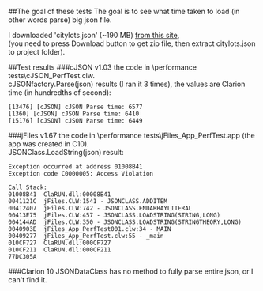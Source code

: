 ##The goal of these tests
The goal is to see what time taken to load (in other words parse) big json file.

I downloaded 'citylots.json' (~190 MB) [from this site](https://github.com/zemirco/sf-city-lots-json),  
(you need to press Download button to get zip file, then extract citylots.json to project folder).

##Test results
###cJSON v1.03
the code in \performance tests\cJSON_PerfTest.clw.  
cJSONfactory.Parse(json) results (I ran it 3 times), the values are Clarion time (in hundredths of second):  
```
[13476] [cJSON] cJSON Parse time: 6577
[1360] [cJSON] cJSON Parse time: 6410
[15176] [cJSON] cJSON Parse time: 6449
```

###jFiles v1.67
the code in \performance tests\jFiles_App_PerfTest.app (the app was created in C10).  
JSONClass.LoadString(json) result:
```
Exception occurred at address 01008B41
Exception code C0000005: Access Violation

Call Stack:
01008B41  ClaRUN.dll:00008B41
0041121C  jFiles.CLW:1541 - JSONCLASS.ADDITEM
00412407  jFiles.CLW:742 - JSONCLASS.ENDARRAYLITERAL
00413E75  jFiles.CLW:457 - JSONCLASS.LOADSTRING(STRING,LONG)
004144AD  jFiles.CLW:350 - JSONCLASS.LOADSTRING(STRINGTHEORY,LONG)
0040903E  jFiles_App_PerfTest001.clw:34 - MAIN
00409277  jFiles_App_PerfTest.clw:55 - _main
010CF727  ClaRUN.dll:000CF727
010CF211  ClaRUN.dll:000CF211
77DC305A
```

###Clarion 10
JSONDataClass has no method to fully parse entire json, or I can't find it.
